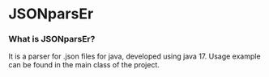 JSONparsEr
=============

### What is JSONparsEr?
It is a parser for .json files for java, developed using java 17.
Usage example can be found in the main class of the project.